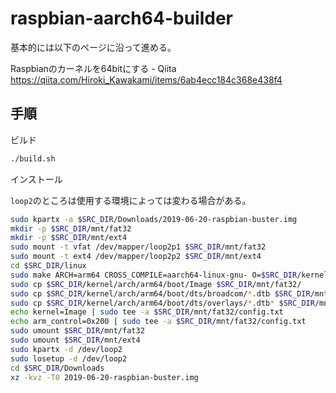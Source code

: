 # raspbian-aarch64-builder

基本的には以下のページに沿って進める。

Raspbianのカーネルを64bitにする - Qiita  
https://qiita.com/Hiroki_Kawakami/items/6ab4ecc184c368e438f4

## 手順

ビルド

```sh
./build.sh
```

インストール

`loop2`のところは使用する環境によっては変わる場合がある。

```sh
sudo kpartx -a $SRC_DIR/Downloads/2019-06-20-raspbian-buster.img
mkdir -p $SRC_DIR/mnt/fat32
mkdir -p $SRC_DIR/mnt/ext4
sudo mount -t vfat /dev/mapper/loop2p1 $SRC_DIR/mnt/fat32
sudo mount -t ext4 /dev/mapper/loop2p2 $SRC_DIR/mnt/ext4
cd $SRC_DIR/linux
sudo make ARCH=arm64 CROSS_COMPILE=aarch64-linux-gnu- O=$SRC_DIR/kernel INSTALL_MOD_PATH=$SRC_DIR/mnt/ext4 modules_install
sudo cp $SRC_DIR/kernel/arch/arm64/boot/Image $SRC_DIR/mnt/fat32/
sudo cp $SRC_DIR/kernel/arch/arm64/boot/dts/broadcom/*.dtb $SRC_DIR/mnt/fat32/
sudo cp $SRC_DIR/kernel/arch/arm64/boot/dts/overlays/*.dtb* $SRC_DIR/mnt/fat32/overlays/
echo kernel=Image | sudo tee -a $SRC_DIR/mnt/fat32/config.txt
echo arm_control=0x200 | sudo tee -a $SRC_DIR/mnt/fat32/config.txt
sudo umount $SRC_DIR/mnt/fat32
sudo umount $SRC_DIR/mnt/ext4
sudo kpartx -d /dev/loop2
sudo losetup -d /dev/loop2
cd $SRC_DIR/Downloads
xz -kvz -T0 2019-06-20-raspbian-buster.img
```
